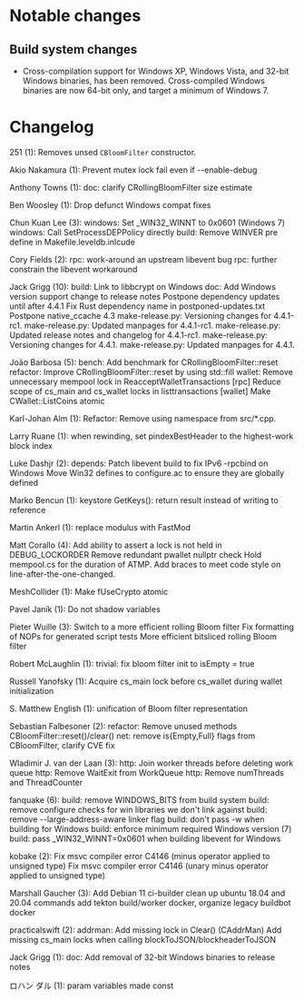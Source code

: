 Notable changes
===============

Build system changes
--------------------

- Cross-compilation support for Windows XP, Windows Vista, and 32-bit Windows
  binaries, has been removed. Cross-compiled Windows binaries are now 64-bit
  only, and target a minimum of Windows 7.

Changelog
=========

251 (1):
      Removes unsed `CBloomFilter` constructor.

Akio Nakamura (1):
      Prevent mutex lock fail even if --enable-debug

Anthony Towns (1):
      doc: clarify CRollingBloomFilter size estimate

Ben Woosley (1):
      Drop defunct Windows compat fixes

Chun Kuan Lee (3):
      windows: Set _WIN32_WINNT to 0x0601 (Windows 7)
      windows: Call SetProcessDEPPolicy directly
      build: Remove WINVER pre define in Makefile.leveldb.inlcude

Cory Fields (2):
      rpc: work-around an upstream libevent bug
      rpc: further constrain the libevent workaround

Jack Grigg (10):
      build: Link to libbcrypt on Windows
      doc: Add Windows version support change to release notes
      Postpone dependency updates until after 4.4.1
      Fix Rust dependency name in postponed-updates.txt
      Postpone native_ccache 4.3
      make-release.py: Versioning changes for 4.4.1-rc1.
      make-release.py: Updated manpages for 4.4.1-rc1.
      make-release.py: Updated release notes and changelog for 4.4.1-rc1.
      make-release.py: Versioning changes for 4.4.1.
      make-release.py: Updated manpages for 4.4.1.

João Barbosa (5):
      bench: Add benchmark for CRollingBloomFilter::reset
      refactor: Improve CRollingBloomFilter::reset by using std::fill
      wallet: Remove unnecessary mempool lock in ReacceptWalletTransactions
      [rpc] Reduce scope of cs_main and cs_wallet locks in listtransactions
      [wallet] Make CWallet::ListCoins atomic

Karl-Johan Alm (1):
      Refactor: Remove using namespace <xxx> from src/*.cpp.

Larry Ruane (1):
      when rewinding, set pindexBestHeader to the highest-work block index

Luke Dashjr (2):
      depends: Patch libevent build to fix IPv6 -rpcbind on Windows
      Move Win32 defines to configure.ac to ensure they are globally defined

Marko Bencun (1):
      keystore GetKeys(): return result instead of writing to reference

Martin Ankerl (1):
      replace modulus with FastMod

Matt Corallo (4):
      Add ability to assert a lock is not held in DEBUG_LOCKORDER
      Remove redundant pwallet nullptr check
      Hold mempool.cs for the duration of ATMP.
      Add braces to meet code style on line-after-the-one-changed.

MeshCollider (1):
      Make fUseCrypto atomic

Pavel Janík (1):
      Do not shadow variables

Pieter Wuille (3):
      Switch to a more efficient rolling Bloom filter
      Fix formatting of NOPs for generated script tests
      More efficient bitsliced rolling Bloom filter

Robert McLaughlin (1):
      trivial: fix bloom filter init to isEmpty = true

Russell Yanofsky (1):
      Acquire cs_main lock before cs_wallet during wallet initialization

S. Matthew English (1):
      unification of Bloom filter representation

Sebastian Falbesoner (2):
      refactor: Remove unused methods CBloomFilter::reset()/clear()
      net: remove is{Empty,Full} flags from CBloomFilter, clarify CVE fix

Wladimir J. van der Laan (3):
      http: Join worker threads before deleting work queue
      http: Remove WaitExit from WorkQueue
      http: Remove numThreads and ThreadCounter

fanquake (6):
      build: remove WINDOWS_BITS from build system
      build: remove configure checks for win libraries we don't link against
      build: remove --large-address-aware linker flag
      build: don't pass -w when building for Windows
      build: enforce minimum required Windows version (7)
      build: pass _WIN32_WINNT=0x0601 when building libevent for Windows

kobake (2):
      Fix msvc compiler error C4146 (minus operator applied to unsigned type)
      Fix msvc compiler error C4146 (unary minus operator applied to unsigned type)

Marshall Gaucher (3):
      Add Debian 11 ci-builder
      clean up ubuntu 18.04 and 20.04 commands
      add tekton build/worker docker, organize legacy buildbot docker

practicalswift (2):
      addrman: Add missing lock in Clear() (CAddrMan)
      Add missing cs_main locks when calling blockToJSON/blockheaderToJSON

Jack Grigg (1):
      doc: Add removal of 32-bit Windows binaries to release notes

ロハン ダル (1):
      param variables made const

